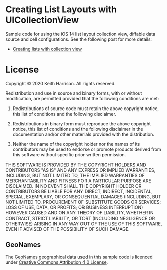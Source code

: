 #  Creating List Layouts with UICollectionView

Sample code for using the iOS 14 list layout collection view, diffable data source and cell configurations. See the following post for more details:

* [Creating lists with collection view](https://useyourloaf.com/blog/creating-lists-with-collection-view/)

# License

Copyright © 2020 Keith Harrison. All rights reserved.

Redistribution and use in source and binary forms, with or without
modification, are permitted provided that the following conditions are met:

1. Redistributions of source code must retain the above copyright
    notice, this list of conditions and the following disclaimer.

2. Redistributions in binary form must reproduce the above copyright
    notice, this list of conditions and the following disclaimer in the
    documentation and/or other materials provided with the distribution.

3. Neither the name of the copyright holder nor the names of its
    contributors may be used to endorse or promote products derived from
    this software without specific prior written permission.

THIS SOFTWARE IS PROVIDED BY THE COPYRIGHT HOLDERS AND CONTRIBUTORS "AS IS"
AND ANY EXPRESS OR IMPLIED WARRANTIES, INCLUDING, BUT NOT LIMITED TO, THE
IMPLIED WARRANTIES OF MERCHANTABILITY AND FITNESS FOR A PARTICULAR PURPOSE
ARE DISCLAIMED. IN NO EVENT SHALL THE COPYRIGHT HOLDER OR CONTRIBUTORS BE
LIABLE FOR ANY DIRECT, INDIRECT, INCIDENTAL, SPECIAL, EXEMPLARY, OR
CONSEQUENTIAL DAMAGES (INCLUDING, BUT NOT LIMITED TO, PROCUREMENT OF
SUBSTITUTE GOODS OR SERVICES; LOSS OF USE, DATA, OR PROFITS; OR BUSINESS
INTERRUPTION) HOWEVER CAUSED AND ON ANY THEORY OF LIABILITY, WHETHER IN
CONTRACT, STRICT LIABILITY, OR TORT (INCLUDING NEGLIGENCE OR OTHERWISE)
ARISING IN ANY WAY OUT OF THE USE OF THIS SOFTWARE, EVEN IF ADVISED OF THE
POSSIBILITY OF SUCH DAMAGE.


## GeoNames

The [GeoNames](https://www.geonames.org/) geographical data used in this sample code is licenced under [Creative Commons Attribution 4.0 License](https://creativecommons.org/licenses/by/4.0/).
